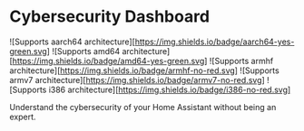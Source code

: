 # Cybersecurity Dashboard

![Supports aarch64 architecture][https://img.shields.io/badge/aarch64-yes-green.svg]
![Supports amd64 architecture][https://img.shields.io/badge/amd64-yes-green.svg]
![Supports armhf architecture][https://img.shields.io/badge/armhf-no-red.svg]
![Supports armv7 architecture][https://img.shields.io/badge/armv7-no-red.svg]
![Supports i386 architecture][https://img.shields.io/badge/i386-no-red.svg]

Understand the cybersecurity of your Home Assistant without being an expert.